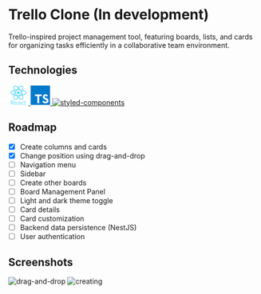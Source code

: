 # Trello Clone (In development)

Trello-inspired project management tool, featuring boards, lists, and cards for organizing tasks efficiently in a collaborative team environment.

## Technologies

<a href="https://reactjs.org/" target="_blank" rel="noreferrer">  <img src="https://raw.githubusercontent.com/devicons/devicon/master/icons/react/react-original-wordmark.svg" alt="react" width="40" height="40"/></a><a href="https://www.typescriptlang.org/" target="_blank" rel="noreferrer">  <img src="https://raw.githubusercontent.com/devicons/devicon/master/icons/typescript/typescript-original.svg" alt="typescript" width="40" height="40"/> <a href="https://styled-components.com/" target="_blank" rel="noreferrer"><img src="https://styled-components.com/logo.png" alt="styled-components" width="40" height="40"/></a>

## Roadmap

- [x] Create columns and cards
- [x] Change position using drag-and-drop
- [ ] Navigation menu
- [ ] Sidebar
- [ ] Create other boards 
- [ ] Board Management Panel
- [ ] Light and dark theme toggle
- [ ] Card details
- [ ] Card customization
- [ ] Backend data persistence (NestJS)
- [ ] User authentication

## Screenshots

![drag-and-drop](https://github.com/mmporfirio/ui-trello-clone/assets/147407337/77ff51b6-6470-4690-822c-cc7e866c4008)
![creating](https://github.com/mmporfirio/ui-trello-clone/assets/147407337/07f5ec92-5da8-4e39-acfd-8db860ed40da)



